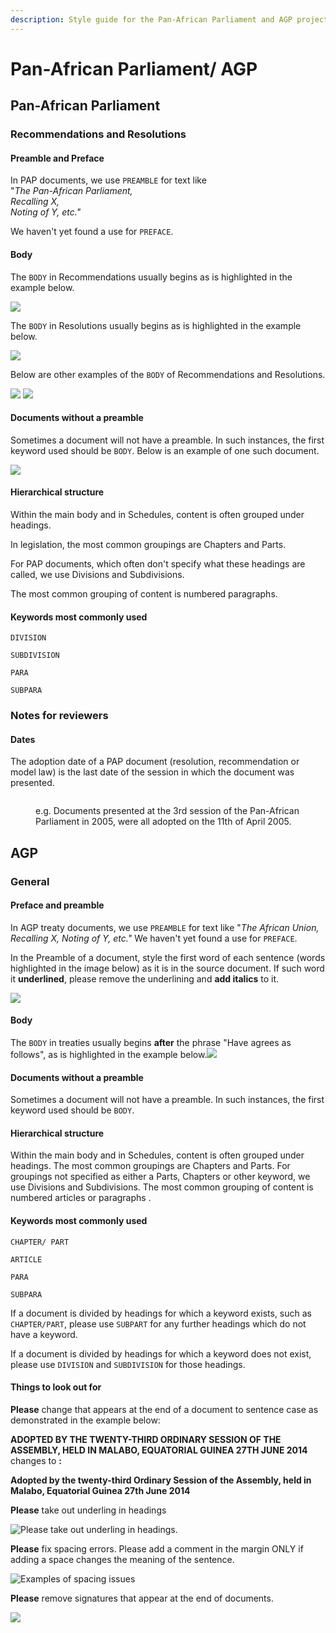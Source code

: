 ```yaml
---
description: Style guide for the Pan-African Parliament and AGP projects.
---
```


# Pan-African Parliament/ AGP

## Pan-African Parliament

### Recommendations and Resolutions

#### Preamble and Preface&#x20;

In PAP documents, we use `PREAMBLE` for text like \
"_The Pan-African Parliament,_\
_Recalling X,_\
_Noting of Y, etc."_

We haven't yet found a use for `PREFACE`.

#### Body&#x20;

The `BODY` in Recommendations usually begins as is highlighted in the example below.

![](../.gitbook/assets/rec1.png)

The `BODY` in Resolutions usually begins as is highlighted in the example below.

![](../.gitbook/assets/res1.png)

Below are other examples of the `BODY` of Recommendations and Resolutions.&#x20;

![](../.gitbook/assets/rec2.png) ![](../.gitbook/assets/res2.png)

#### Documents without a preamble

Sometimes a document will not have a preamble. In such instances, the first keyword used should be `BODY`. Below is an example of one such document.

![](<../.gitbook/assets/image (233).png>)

#### Hierarchical structure

Within the main body and in Schedules, content is often grouped under headings.

In legislation, the most common groupings are Chapters and Parts.&#x20;

For PAP documents, which often don't specify what these headings are called, we use Divisions and Subdivisions.

The most common grouping of content is numbered paragraphs.

#### Keywords most commonly used&#x20;

`DIVISION`

`SUBDIVISION`

`PARA`

`SUBPARA`

### Notes for reviewers

#### Dates

The adoption date of a PAP document (resolution, recommendation or model law) is the last date of the session in which the document was presented.&#x20;

<figure><img src="../.gitbook/assets/PAP.png" alt=""><figcaption><p>e.g. Documents presented at the 3rd session of the Pan-African Parliament in 2005, were all adopted on the 11th of April 2005. </p></figcaption></figure>

## AGP

### General <a href="#general" id="general"></a>

#### Preface and preamble <a href="#preface-and-preamble" id="preface-and-preamble"></a>

In AGP treaty documents, we use `PREAMBLE` for text like "_The African Union, Recalling X, Noting of Y, etc."_ We haven't yet found a use for `PREFACE`.



In the Preamble of a document, style the first word of each sentence (words highlighted in the image below) as it is in the source document. If such word it **underlined**, please remove the underlining and **add italics** to it.&#x20;

![](../.gitbook/assets/1.png)

#### Body <a href="#body" id="body"></a>

The `BODY` in treaties usually begins **after** the phrase "Have agrees as follows", as is highlighted in the example below.![](https://1576826725-files.gitbook.io/~/files/v0/b/gitbook-x-prod.appspot.com/o/spaces%2F-LoitfV0OP-HrMLMazq_%2Fuploads%2FMaItnlGMIaUGf46n7Bfc%2Fimage.png?alt=media\&token=b24a6f96-cc48-4bec-b29d-7894883ee60d)

#### Documents without a preamble <a href="#documents-without-a-preamble" id="documents-without-a-preamble"></a>

Sometimes a document will not have a preamble. In such instances, the first keyword used should be `BODY`.

#### Hierarchical structure <a href="#hierarchical-structure" id="hierarchical-structure"></a>

Within the main body and in Schedules, content is often grouped under headings. The most common groupings are Chapters and Parts. For groupings not specified as either a Parts, Chapters or other keyword, we use Divisions and Subdivisions. The most common grouping of content is numbered articles or paragraphs .

#### Keywords most commonly used <a href="#keywords-most-commonly-used" id="keywords-most-commonly-used"></a>

`CHAPTER/ PART`

`ARTICLE`

`PARA`

`SUBPARA`

If a document is divided by headings for which a keyword exists, such as `CHAPTER/PART`, please use `SUBPART`  for any further headings which do not have a keyword.

If a document is divided by headings for which a keyword does  not exist, please use `DIVISION`  and `SUBDIVISION`  for those headings.

#### Things to look out for

**Please** change that appears at the end of a document to sentence case as demonstrated in the example below:



**ADOPTED BY THE TWENTY-THIRD ORDINARY SESSION OF THE ASSEMBLY, HELD IN MALABO, EQUATORIAL GUINEA  27TH JUNE 2014** changes to **:**&#x20;

**Adopted by the twenty-third Ordinary Session of the Assembly, held in Malabo, Equatorial Guinea 27th June 2014**&#x20;



**Please** take out underling in headings

![Please take out underling in headings.](<../.gitbook/assets/image (6) (1) (1).png>)

**Please** fix spacing errors. Please add a comment in the margin ONLY if adding a space changes the meaning of the sentence.

![Examples of spacing issues](<../.gitbook/assets/Spacing (1).PNG>)

**Please** remove signatures that appear at the end of documents.

![](<../.gitbook/assets/image (9) (1).png>)

#### &#x20;
